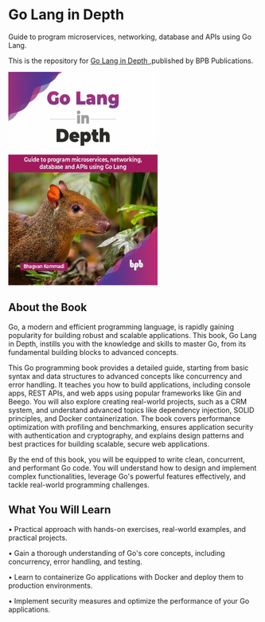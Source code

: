 # Go Lang in Depth

Guide to program microservices, networking, database and APIs using Go Lang.

This is the repository for [Go Lang in Depth
](https://bpbonline.com/products/go-lang-in-depth?variant=44315712520392),published by BPB Publications.

<img src="9789365894806.jpg">

## About the Book
Go, a modern and efficient programming language, is rapidly gaining popularity for building robust and scalable applications. This book, Go Lang in Depth, instills you with the knowledge and skills to master Go, from its fundamental building blocks to advanced concepts.

This Go programming book provides a detailed guide, starting from basic syntax and data structures to advanced concepts like concurrency and error handling. It teaches you how to build applications, including console apps, REST APIs, and web apps using popular frameworks like Gin and Beego. You will also explore creating real-world projects, such as a CRM system, and understand advanced topics like dependency injection, SOLID principles, and Docker containerization. The book covers performance optimization with profiling and benchmarking, ensures application security with authentication and cryptography, and explains design patterns and best practices for building scalable, secure web applications.

By the end of this book, you will be equipped to write clean, concurrent, and performant Go code. You will understand how to design and implement complex functionalities, leverage Go's powerful features effectively, and tackle real-world programming challenges.

## What You Will Learn
• Practical approach with hands-on exercises, real-world examples, and practical projects.

• Gain a thorough understanding of Go's core concepts, including concurrency, error handling, and testing.

• Learn to containerize Go applications with Docker and deploy them to production environments.

• Implement security measures and optimize the performance of your Go applications.
